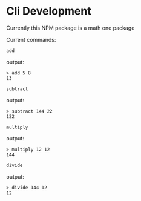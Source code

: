 # Cli Development

Currently this NPM package is a math one package

Current commands:

`add`

output:
```console
> add 5 8
13
```

`subtract`

output:
```console
> subtract 144 22
122
```

`multiply`

output:
```console
> multiply 12 12
144
```

`divide`

output:
```console
> divide 144 12
12
```

